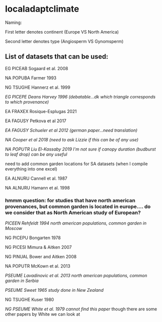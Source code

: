# localadaptclimate

Naming:

First letter denotes continent (Europe VS North America)

Second letter denotes type (Angiosperm VS Gynomsperm)


## List of datasets that can be used:

EG PICEAB Sogaard et al. 2008

NA POPUBA Farmer 1993

NG TSUGHE Hannerz et al. 1999

*EG PICEPE Deans Harvey 1996 (debatable...dk which triangle corresponds to which provenance)*

EA FRAXEX Rosique-Esplugas 2021

EA FAGUSY Petkova et al 2017

*EA FAGUSY Schueler et al 2012 (german paper...need translation)*

*NA Cooper et al 2018 (need to ask Lizzie if this can be of any use)*

*NA POPUTR Liu El-Kassaby 2019 I'm not sure if canopy duration (budburst to leaf drop) can be any useful*



need to add common garden locations for SA datasets (when I compile everything into one excel)


EA ALNURU Cannell et al. 1987

NA ALNURU Hamann et al. 1998

### hmmm question: for studies that have north american provenances, but common garden is located in europe.... do we consider that as North American study of European?

*PICEEN Rehfeldt 1994 north american populations, common garden in Moscow*

NG PICEPU Bongarten 1978

NG PICESI Mimura & Aitken 2007

NG PINUAL Bower and Aitken 2008

NA POPUTR McKown et al. 2013

*PSEUME Lavadinovic et al. 2013 north american populations, common garden in Serbia*

*PSEUME Sweet 1965 study done in New Zealand*

NG TSUGHE Kuser 1980

*NG PSEUME White et al. 1979 cannot find this paper* though there are some other papers by White we can look at 


